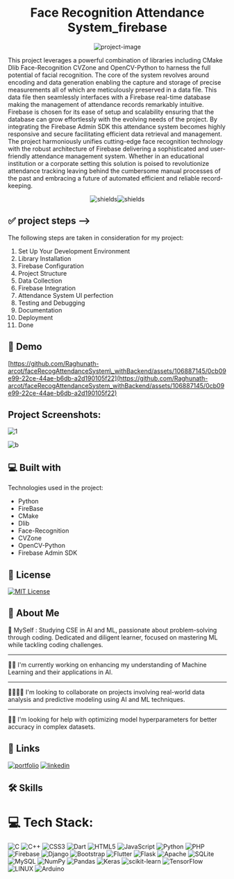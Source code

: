 <h1 align="center" id="title">Face Recognition Attendance System_firebase</h1>

<p align="center"><img src="https://socialify.git.ci/Raghunath-arcot/faceRecogAttendanceSystem_withBackend/image?font=Inter&amp;forks=1&amp;issues=1&amp;language=1&amp;name=1&amp;owner=1&amp;pattern=Diagonal%20Stripes&amp;pulls=1&amp;stargazers=1&amp;theme=Auto" alt="project-image"></p>

<p id="description">This project leverages a powerful combination of libraries including CMake Dlib Face-Recognition CVZone and OpenCV-Python to harness the full potential of facial recognition. The core of the system revolves around encoding and data generation enabling the capture and storage of precise measurements all of which are meticulously preserved in a data file. This data file then seamlessly interfaces with a Firebase real-time database making the management of attendance records remarkably intuitive. Firebase is chosen for its ease of setup and scalability ensuring that the database can grow effortlessly with the evolving needs of the project. By integrating the Firebase Admin SDK this attendance system becomes highly responsive and secure facilitating efficient data retrieval and management. The project harmoniously unifies cutting-edge face recognition technology with the robust architecture of Firebase delivering a sophisticated and user-friendly attendance management system. Whether in an educational institution or a corporate setting this solution is poised to revolutionize attendance tracking leaving behind the cumbersome manual processes of the past and embracing a future of automated efficient and reliable record-keeping.</p>

<p align="center"><img src="https://img.shields.io/badge/Python-OpenCV-yellow" alt="shields"><img src="https://img.shields.io/badge/EZCheckIn-Raghu-green" alt="shields"></p>

## ✅ project steps -->

The following steps are taken in consideration for my project:
1.  Set Up Your Development Environment
2.  Library Installation
3.  Firebase Configuration
4.  Project Structure
5.  Data Collection
6.  Firebase Integration
7.  Attendance System UI perfection
8.  Testing and Debugging
9.  Documentation
10.  Deployment
11.  Done






<h2>🚀 Demo</h2>

[https://github.com/Raghunath-arcot/faceRecogAttendanceSystem\_withBackend/assets/106887145/0cb09e99-22ce-44ae-b6db-a2d190105f22](https://github.com/Raghunath-arcot/faceRecogAttendanceSystem_withBackend/assets/106887145/0cb09e99-22ce-44ae-b6db-a2d190105f22)

<h2>Project Screenshots:</h2>

![1](https://github.com/Raghunath-arcot/faceRecogAttendanceSystem_withBackend/assets/106887145/e4c5e6d7-2930-49af-be31-21fb03b61ed3)


![b](https://github.com/Raghunath-arcot/faceRecogAttendanceSystem_withBackend/assets/106887145/909a0fc1-cf57-4970-a33b-86b995b477a5)

  
  
<h2>💻 Built with</h2>

Technologies used in the project:

*   Python
*   FireBase
*   CMake
*   Dlib
*   Face-Recognition
*   CVZone
*   OpenCV-Python
*   Firebase Admin SDK

## 🪪 License

[![MIT License](https://img.shields.io/badge/License-MIT-green.svg)](https://choosealicense.com/licenses/mit/)


## 💫 About Me

💁 MySelf : Studying CSE in AI and ML, passionate about problem-solving through coding. Dedicated and diligent learner, focused on mastering ML while tackling coding challenges.

---

👨‍💻 I'm currently working on enhancing my understanding of Machine Learning and their applications in AI.

---

🫱🏻‍🫲🏿 I'm looking to collaborate on projects involving real-world data analysis and predictive modeling using AI and ML techniques.

---

👨‍💼 I'm looking for help with optimizing model hyperparameters for better accuracy in complex datasets.

## 🔗 Links
[![portfolio](https://img.shields.io/badge/my_portfolio-000?style=for-the-badge&logo=ko-fi&logoColor=white)](https://raghunath-arcot.github.io/portfolio_raghunath.github.io/)
[![linkedin](https://img.shields.io/badge/linkedin-0A66C2?style=for-the-badge&logo=linkedin&logoColor=white)](https://www.linkedin.com/in/raghunath-rao-arcot-584928223/)

## 🛠 Skills
# 💻 Tech Stack:
![C](https://img.shields.io/badge/c-%2300599C.svg?style=plastic&logo=c&logoColor=white) ![C++](https://img.shields.io/badge/c++-%2300599C.svg?style=plastic&logo=c%2B%2B&logoColor=white) ![CSS3](https://img.shields.io/badge/css3-%231572B6.svg?style=plastic&logo=css3&logoColor=white) ![Dart](https://img.shields.io/badge/dart-%230175C2.svg?style=plastic&logo=dart&logoColor=white) ![HTML5](https://img.shields.io/badge/html5-%23E34F26.svg?style=plastic&logo=html5&logoColor=white) ![JavaScript](https://img.shields.io/badge/javascript-%23323330.svg?style=plastic&logo=javascript&logoColor=%23F7DF1E) ![Python](https://img.shields.io/badge/python-3670A0?style=plastic&logo=python&logoColor=ffdd54) ![PHP](https://img.shields.io/badge/php-%23777BB4.svg?style=plastic&logo=php&logoColor=white) ![Firebase](https://img.shields.io/badge/firebase-%23039BE5.svg?style=plastic&logo=firebase) ![Django](https://img.shields.io/badge/django-%23092E20.svg?style=plastic&logo=django&logoColor=white) ![Bootstrap](https://img.shields.io/badge/bootstrap-%23563D7C.svg?style=plastic&logo=bootstrap&logoColor=white) ![Flutter](https://img.shields.io/badge/Flutter-%2302569B.svg?style=plastic&logo=Flutter&logoColor=white) ![Flask](https://img.shields.io/badge/flask-%23000.svg?style=plastic&logo=flask&logoColor=white) ![Apache](https://img.shields.io/badge/apache-%23D42029.svg?style=plastic&logo=apache&logoColor=white) ![SQLite](https://img.shields.io/badge/sqlite-%2307405e.svg?style=plastic&logo=sqlite&logoColor=white) ![MySQL](https://img.shields.io/badge/mysql-%2300f.svg?style=plastic&logo=mysql&logoColor=white) ![NumPy](https://img.shields.io/badge/numpy-%23013243.svg?style=plastic&logo=numpy&logoColor=white) ![Pandas](https://img.shields.io/badge/pandas-%23150458.svg?style=plastic&logo=pandas&logoColor=white) ![Keras](https://img.shields.io/badge/Keras-%23D00000.svg?style=plastic&logo=Keras&logoColor=white) ![scikit-learn](https://img.shields.io/badge/scikit--learn-%23F7931E.svg?style=plastic&logo=scikit-learn&logoColor=white) ![TensorFlow](https://img.shields.io/badge/TensorFlow-%23FF6F00.svg?style=plastic&logo=TensorFlow&logoColor=white) ![LINUX](https://img.shields.io/badge/Linux-FCC624?style=plastic&logo=linux&logoColor=black) ![Arduino](https://img.shields.io/badge/-Arduino-00979D?style=plastic&logo=Arduino&logoColor=white)


